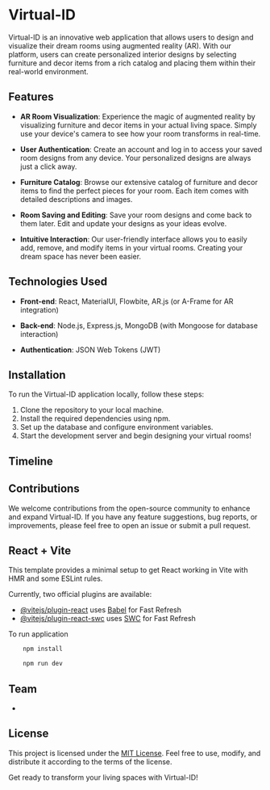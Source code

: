 # Virtual-ID

Virtual-ID is an innovative web application that allows users to design and visualize their dream rooms using augmented reality (AR). With our platform, users can create personalized interior designs by selecting furniture and decor items from a rich catalog and placing them within their real-world environment.

## Features

- **AR Room Visualization**: Experience the magic of augmented reality by visualizing furniture and decor items in your actual living space. Simply use your device's camera to see how your room transforms in real-time.

- **User Authentication**: Create an account and log in to access your saved room designs from any device. Your personalized designs are always just a click away.

- **Furniture Catalog**: Browse our extensive catalog of furniture and decor items to find the perfect pieces for your room. Each item comes with detailed descriptions and images.

- **Room Saving and Editing**: Save your room designs and come back to them later. Edit and update your designs as your ideas evolve.

- **Intuitive Interaction**: Our user-friendly interface allows you to easily add, remove, and modify items in your virtual rooms. Creating your dream space has never been easier.

## Technologies Used

- **Front-end**: React, MaterialUI, Flowbite, AR.js (or A-Frame for AR integration)

- **Back-end**: Node.js, Express.js, MongoDB (with Mongoose for database interaction)

- **Authentication**: JSON Web Tokens (JWT)

## Installation

To run the Virtual-ID application locally, follow these steps:

1. Clone the repository to your local machine.
2. Install the required dependencies using npm.
3. Set up the database and configure environment variables.
4. Start the development server and begin designing your virtual rooms!

## Timeline


## Contributions

We welcome contributions from the open-source community to enhance and expand Virtual-ID. If you have any feature suggestions, bug reports, or improvements, please feel free to open an issue or submit a pull request.

## React + Vite

This template provides a minimal setup to get React working in Vite with HMR and some ESLint rules.

Currently, two official plugins are available:

- [@vitejs/plugin-react](https://github.com/vitejs/vite-plugin-react/blob/main/packages/plugin-react/README.md) uses [Babel](https://babeljs.io/) for Fast Refresh
- [@vitejs/plugin-react-swc](https://github.com/vitejs/vite-plugin-react-swc) uses [SWC](https://swc.rs/) for Fast Refresh

To run application

```cmd
    npm install
```

```cmd
    npm run dev
```

## Team

-

## License

This project is licensed under the [MIT License](/LICENSE.txt). Feel free to use, modify, and distribute it according to the terms of the license.

Get ready to transform your living spaces with Virtual-ID!
